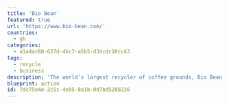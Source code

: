 ```yaml
---
title: 'Bio Bean'
featured: true
url: 'https://www.bio-bean.com/'
countries:
  - gb
categories:
  - a1a4ac88-627d-4bc7-a5b5-d3dcdc10cc43
tags:
  - recycle
  - business
description: 'The world’s largest recycler of coffee grounds, Bio Bean recycle spent coffee grounds into sustainable products, like coffee logs for fires, and other biomass fuel.'
blueprint: action
id: 7dc75e4e-2c5c-4e95-8a1b-0d7bd5289236
---
```

